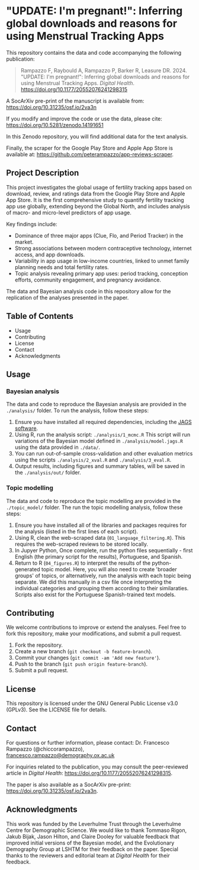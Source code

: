 # "UPDATE: I'm pregnant!": Inferring global downloads and reasons for using Menstrual Tracking Apps

This repository contains the data and code accompanying the following publication:

> Rampazzo F, Raybould A, Rampazzo P, Barker R, Leasure DR. 2024. "UPDATE: I'm pregnant!": Inferring global downloads and reasons for using Menstrual Tracking Apps. *Digital Health*. https://doi.org/10.1177/20552076241298315

A SocArXiv pre-print of the manuscript is available from: https://doi.org/10.31235/osf.io/2va3n

If you modify and improve the code or use the data, please cite:
https://doi.org/10.5281/zenodo.14191651

In this Zenodo repository, you will find additional data for the text analysis.

Finally, the scraper for the Google Play Store and Apple App Store is available at: https://github.com/peterampazzo/app-reviews-scraper.

## Project Description

This project investigates the global usage of fertility tracking apps based on download, review, and ratings data from the Google Play Store and Apple App Store. It is the first comprehensive study to quantify fertility tracking app use globally, extending beyond the Global North, and includes analysis of macro- and micro-level predictors of app usage.

Key findings include:
- Dominance of three major apps (Clue, Flo, and Period Tracker) in the market.
- Strong associations between modern contraceptive technology, internet access, and app downloads.
- Variability in app usage in low-income countries, linked to unmet family planning needs and total fertility rates.
- Topic analysis revealing primary app uses: period tracking, conception efforts, community engagement, and pregnancy avoidance.

The data and Bayesian analysis code in this repository allow for the replication of the analyses presented in the paper.

## Table of Contents
- Usage
- Contributing
- License
- Contact
- Acknowledgments

## Usage

### Bayesian analysis
The data and code to reproduce the Bayesian analysis are provided in the `./analysis/` folder. To run the analysis, follow these steps:

1. Ensure you have installed all required dependencies, including the [JAGS software](https://mcmc-jags.sourceforge.io/).
2. Using R, run the analysis script:
   `./analysis/1_mcmc.R`
   This script will run variations of the Bayesian model defined in `./analysis/model.jags.R` using the data provided in `./data/`. 
4. You can run out-of-sample cross-validation and other evaluation metrics using the scripts `./analysis/2_xval.R` and `./analysis/3_eval.R`. 
5. Output results, including figures and summary tables, will be saved in the `./analysis/out/` folder.

### Topic modelling
The data and code to reproduce the topic modelling are provided in the `./topic_model/` folder. The run the topic modelling analysis, follow these steps:

1. Ensure you have installed all of the libraries and packages requires for the analysis (listed in the first lines of each script).
2. Using R, clean the web-scraped data (`01_language_filtering.R`).
     This requires the web-scraped reviews to be stored locally.
3. In Jupyer Python, Once complete, run the python files sequentially - first English (the primary script for the results), Portuguese, and Spanish.
4. Return to R (`04_figures.R`) to interpret the results of the python-generated topic model. Here, you will also need to create 'broader groups' of topics, or alternatively, run the analysis with each topic being separate. We did this manually in a csv file once interpreting the individual categories and grouping them according to their similaraties. Scripts also exist for the Portuguese Spanish-trained text models. 

## Contributing

We welcome contributions to improve or extend the analyses. Feel free to fork this repository, make your modifications, and submit a pull request.

1. Fork the repository.
2. Create a new branch (`git checkout -b feature-branch`).
3. Commit your changes (`git commit -am 'Add new feature'`).
4. Push to the branch (`git push origin feature-branch`).
5. Submit a pull request.

## License

This repository is licensed under the GNU General Public License v3.0 (GPLv3). See the LICENSE file for details.

## Contact

For questions or further information, please contact: Dr. Francesco Rampazzo (@chiccorampazzo), [francesco.rampazzo@demography.ox.ac.uk](mailto:Francesco.rampazzo@demography.ox.ac.uk)

For inquiries related to the publication, you may consult the peer-reviewed article in _Digital Health_: https://doi.org/10.1177/20552076241298315. 

The paper is also available as a SocArXiv pre-print: https://doi.org/10.31235/osf.io/2va3n.

## Acknowledgments

This work was funded by the Leverhulme Trust through the Leverhulme Centre for Demographic Science. We would like to thank Tommaso Rigon, Jakub Bijak, Jason Hilton, and Claire Dooley for valuable feedback that improved initial versions of the Bayesian model, and the Evolutionary Demography Group at LSHTM for their feedback on the paper. Special thanks to the reviewers and editorial team at *Digital Health* for their feedback.

